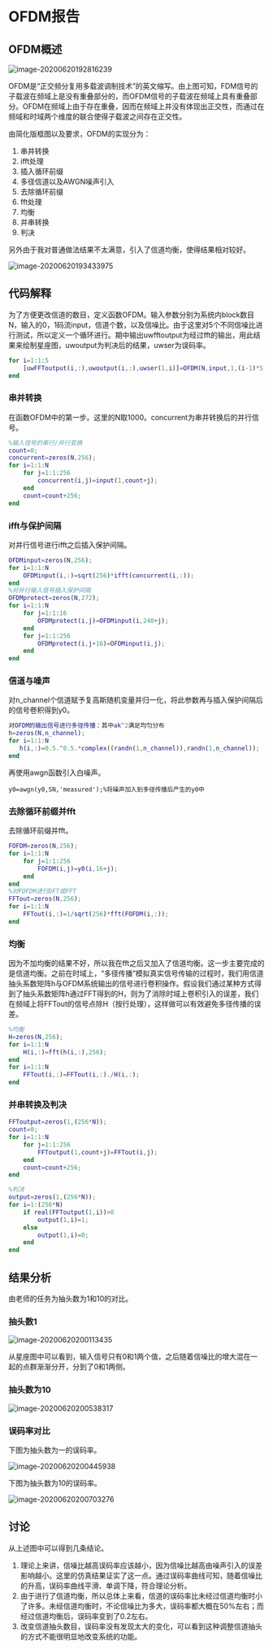 # OFDM报告

## OFDM概述

![image-20200620192816239](C:\Users\admin\AppData\Roaming\Typora\typora-user-images\image-20200620192816239.png)

OFDM是“正交频分复用多载波调制技术”的英文缩写。由上图可知，FDM信号的子载波在频域上是没有重叠部分的，而OFDM信号的子载波在频域上具有重叠部分。OFDM在频域上由于存在重叠，因而在频域上并没有体现出正交性，而通过在频域和时域两个维度的联合使得子载波之间存在正交性。

由简化版框图以及要求，OFDM的实现分为：

1. 串并转换
2. ifft处理
3. 插入循环前缀
4. 多径信道以及AWGN噪声引入
5. 去除循环前缀
6. fft处理
7. 均衡
8. 并串转换
9. 判决

另外由于我对普通做法结果不太满意，引入了信道均衡，使得结果相对较好。

![image-20200620193433975](C:\Users\admin\AppData\Roaming\Typora\typora-user-images\image-20200620193433975.png)

## 代码解释

为了方便更改信道的数目，定义函数OFDM。输入参数分别为系统内block数目N，输入的0，1码流input，信道个数，以及信噪比。由于这里对5个不同信噪比进行测试，所以定义一个循环进行。期中输出uwfftoutput为经过fft的输出，用此结果来绘制星座图，uwoutput为判决后的结果，uwser为误码率。

```matlab
for i=1:1:5
    [uwFFToutput(i,:),uwoutput(i,:),uwser(1,i)]=OFDM(N,input,1,(i-1)*5);
end
```

### 串并转换

在函数OFDM中的第一步。这里的N取1000。concurrent为串并转换后的并行信号。

```matlab
%输入信号的串行/并行变换
count=0;
concurrent=zeros(N,256);
for i=1:1:N
    for j=1:1:256
        concurrent(i,j)=input(1,count+j);
    end
    count=count+256;
end
```

### ifft与保护间隔

对并行信号进行ifft之后插入保护间隔。

```matlab
OFDMinput=zeros(N,256);
for i=1:1:N
    OFDMinput(i,:)=sqrt(256)*ifft(concurrent(i,:));
end
%对并行输入信号插入保护间隔
OFDMprotect=zeros(N,272);
for i=1:1:N
    for j=1:1:16
        OFDMprotect(i,j)=OFDMinput(i,240+j);
    end
    for j=1:1:256
        OFDMprotect(i,j+16)=OFDMinput(i,j);
    end
end
```

### 信道与噪声

对n_channel个信道赋予复高斯随机变量并归一化，将此参数再与插入保护间隔后的信号卷积得到y0。

```matlab
对OFDM的输出信号进行多径传播：其中ak^2满足均匀分布
h=zeros(N,n_channel);
for i=1:1:N
   h(i,:)=0.5.^0.5.*complex((randn(1,n_channel)),randn(1,n_channel));
end
```

再使用awgn函数引入白噪声。

```
y0=awgn(y0,SN,'measured');%将噪声加入到多径传播后产生的y0中
```

### 去除循环前缀并fft

去除循环前缀并fft。

```matlab
FOFDM=zeros(N,256);
for i=1:1:N
    for j=1:1:256
        FOFDM(i,j)=y0(i,16+j);
    end
end
%对FOFDM进行DFT或FFT
FFTout=zeros(N,256);
for i=1:1:N
    FFTout(i,:)=1/sqrt(256)*fft(FOFDM(i,:));
end
```

### 均衡

因为不加均衡的结果不好，所以我在fft之后又加入了信道均衡。这一步主要完成的是信道均衡。之前在时域上，“多径传播”模拟真实信号传输的过程时，我们用信道抽头系数矩阵h与OFDM系统输出的信号进行卷积操作。假设我们通过某种方式得到了抽头系数矩阵h通过FFT得到的H，则为了消除时域上卷积引入的误差，我们在频域上将FFTout的信号点除H（按行处理），这样做可以有效避免多径传播的误差。

```matlab
%均衡
H=zeros(N,256);
for i=1:1:N
    H(i,:)=fft(h(i,:),256);
end
for i=1:1:N
    FFTout(i,:)=FFTout(i,:)./H(i,:);
end
```

### 并串转换及判决

```matlab
FFToutput=zeros(1,(256*N));
count=0;
for i=1:1:N
    for j=1:1:256
        FFToutput(1,count+j)=FFTout(i,j);
    end
    count=count+256;
end

%判决
output=zeros(1,(256*N));
for i=1:(256*N)
    if real(FFToutput(1,i))>0
        output(1,i)=1;
    else
        output(1,i)=0;
    end
end
```

## 结果分析

由老师的任务为抽头数为1和10的对比。

### 抽头数1

![image-20200620200113435](C:\Users\admin\AppData\Roaming\Typora\typora-user-images\image-20200620200113435.png)

从星座图中可以看到，输入信号只有0和1两个值，之后随着信噪比的增大混在一起的点群渐渐分开，分到了0和1两侧。

### 抽头数为10

![image-20200620200538317](C:\Users\admin\AppData\Roaming\Typora\typora-user-images\image-20200620200538317.png)

### 误码率对比

下图为抽头数为一的误码率。

![image-20200620200445938](C:\Users\admin\AppData\Roaming\Typora\typora-user-images\image-20200620200445938.png)

下图为抽头数为10的误码率。

![image-20200620200703276](C:\Users\admin\AppData\Roaming\Typora\typora-user-images\image-20200620200703276.png)

## 讨论

从上述图中可以得到几条结论。

1. 理论上来讲，信噪比越高误码率应该越小，因为信噪比越高由噪声引入的误差影响越小。这里的仿真结果证实了这一点。通过误码率曲线可知，随着信噪比的升高，误码率曲线平滑、单调下降，符合理论分析。
2. 由于进行了信道均衡，所以总体上来看，信道的误码率比未经过信道均衡时小了许多。未经信道均衡时，不论信噪比为多大，误码率都大概在50%左右；而经过信道均衡后，误码率变到了0.2左右。
3. 改变信道抽头数目，误码率没有发现太大的变化，可以看到这种调整信道抽头的方式不能很明显地改变系统的功能。



